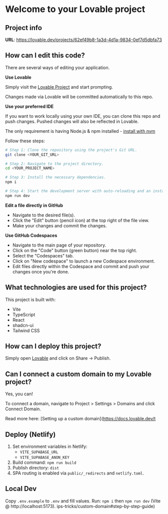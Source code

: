 # Welcome to your Lovable project

## Project info

**URL**: https://lovable.dev/projects/62ef49b8-1a3d-4d1a-9834-0ef7d5dbfa73

## How can I edit this code?

There are several ways of editing your application.

**Use Lovable**

Simply visit the [Lovable Project](https://lovable.dev/projects/62ef49b8-1a3d-4d1a-9834-0ef7d5dbfa73) and start prompting.

Changes made via Lovable will be committed automatically to this repo.

**Use your preferred IDE**

If you want to work locally using your own IDE, you can clone this repo and push changes. Pushed changes will also be reflected in Lovable.

The only requirement is having Node.js & npm installed - [install with nvm](https://github.com/nvm-sh/nvm#installing-and-updating)

Follow these steps:

```sh
# Step 1: Clone the repository using the project's Git URL.
git clone <YOUR_GIT_URL>

# Step 2: Navigate to the project directory.
cd <YOUR_PROJECT_NAME>

# Step 3: Install the necessary dependencies.
npm i

# Step 4: Start the development server with auto-reloading and an instant preview.
npm run dev
```

**Edit a file directly in GitHub**

- Navigate to the desired file(s).
- Click the "Edit" button (pencil icon) at the top right of the file view.
- Make your changes and commit the changes.

**Use GitHub Codespaces**

- Navigate to the main page of your repository.
- Click on the "Code" button (green button) near the top right.
- Select the "Codespaces" tab.
- Click on "New codespace" to launch a new Codespace environment.
- Edit files directly within the Codespace and commit and push your changes once you're done.

## What technologies are used for this project?

This project is built with:

- Vite
- TypeScript
- React
- shadcn-ui
- Tailwind CSS

## How can I deploy this project?

Simply open [Lovable](https://lovable.dev/projects/62ef49b8-1a3d-4d1a-9834-0ef7d5dbfa73) and click on Share -> Publish.

## Can I connect a custom domain to my Lovable project?

Yes, you can!

To connect a domain, navigate to Project > Settings > Domains and click Connect Domain.

Read more here: [Setting up a custom domain](https://docs.lovable.dev/t

## Deploy (Netlify)
1. Set environment variables in Netlify:
   - `VITE_SUPABASE_URL`
   - `VITE_SUPABASE_ANON_KEY`
2. Build command: `npm run build`
3. Publish directory: `dist`
4. SPA routing is enabled via `public/_redirects` and `netlify.toml`.

## Local Dev
Copy `.env.example` to `.env` and fill values.
Run: `npm i` then `npm run dev` (Vite @ http://localhost:5173).
ips-tricks/custom-domain#step-by-step-guide)
